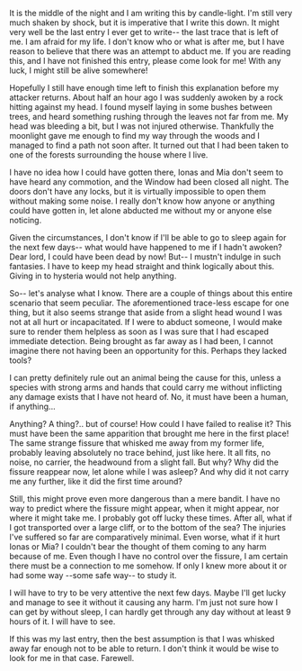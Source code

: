 It is the middle of the night and I am writing this by candle-light. I'm still very much shaken by shock, but it is imperative that I write this down. It might very well be the last entry I ever get to write-- the last trace that is left of me. I am afraid for my life. I don't know who or what is after me, but I have reason to believe that there was an attempt to abduct me. If you are reading this, and I have not finished this entry, please come look for me! With any luck, I might still be alive somewhere!

Hopefully I still have enough time left to finish this explanation before my attacker returns. About half an hour ago I was suddenly awoken by a rock hitting against my head. I found myself laying in some bushes between trees, and heard something rushing through the leaves not far from me. My head was bleeding a bit, but I was not injured otherwise. Thankfully the moonlight gave me enough to find my way through the woods and I managed to find a path not soon after. It turned out that I had been taken to one of the forests surrounding the house where I live.

I have no idea how I could have gotten there, Ionas and Mia don't seem to have heard any commotion, and the Window had been closed all night. The doors don't have any locks, but it is virtually impossible to open them without making some noise. I really don't know how anyone or anything could have gotten in, let alone abducted me without my or anyone else noticing.

Given the circumstances, I don't know if I'll be able to go to sleep again for the next few days-- what would have happened to me if I hadn't awoken? Dear lord, I could have been dead by now! But-- I mustn't indulge in such fantasies. I have to keep my head straight and think logically about this. Giving in to hysteria would not help anything.

So-- let's analyse what I know. There are a couple of things about this entire scenario that seem peculiar. The aforementioned trace-less escape for one thing, but it also seems strange that aside from a slight head wound I was not at all hurt or incapacitated. If I were to abduct someone, I would make sure to render them helpless as soon as I was sure that I had escaped immediate detection. Being brought as far away as I had been, I cannot imagine there not having been an opportunity for this. Perhaps they lacked tools?

I can pretty definitely rule out an animal being the cause for this, unless a species with strong arms and hands that could carry me without inflicting any damage exists that I have not heard of. No, it must have been a human, if anything...

Anything? A thing?.. but of course! How could I have failed to realise it? This must have been the same apparition that brought me here in the first place! The same strange fissure that whisked me away from my former life, probably leaving absolutely no trace behind, just like here. It all fits, no noise, no carrier, the headwound from a slight fall. But why? Why did the fissure reappear now, let alone while I was asleep? And why did it not carry me any further, like it did the first time around?

Still, this might prove even more dangerous than a mere bandit. I have no way to predict where the fissure might appear, when it might appear, nor where it might take me. I probably got off lucky these times. After all, what if I got transported over a large cliff, or to the bottom of the sea? The injuries I've suffered so far are comparatively minimal. Even worse, what if it hurt Ionas or Mia? I couldn't bear the thought of them coming to any harm because of me. Even though I have no control over the fissure, I am certain there must be a connection to me somehow. If only I knew more about it or had some way --some safe way-- to study it.

I will have to try to be very attentive the next few days. Maybe I'll get lucky and manage to see it without it causing any harm. I'm just not sure how I can get by without sleep, I can hardly get through any day without at least 9 hours of it. I will have to see.

If this was my last entry, then the best assumption is that I was whisked away far enough not to be able to return. I don't think it would be wise to look for me in that case. Farewell.
